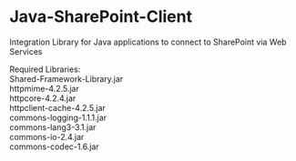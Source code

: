 Java-SharePoint-Client
======================

Integration Library for Java applications to connect to SharePoint via Web Services

Required Libraries:<br/>
 Shared-Framework-Library.jar<br/>
 httpmime-4.2.5.jar<br/>
 httpcore-4.2.4.jar<br/>
 httpclient-cache-4.2.5.jar<br/>
 commons-logging-1.1.1.jar<br/>
 commons-lang3-3.1.jar<br/>
 commons-io-2.4.jar<br/>
 commons-codec-1.6.jar<br/>
